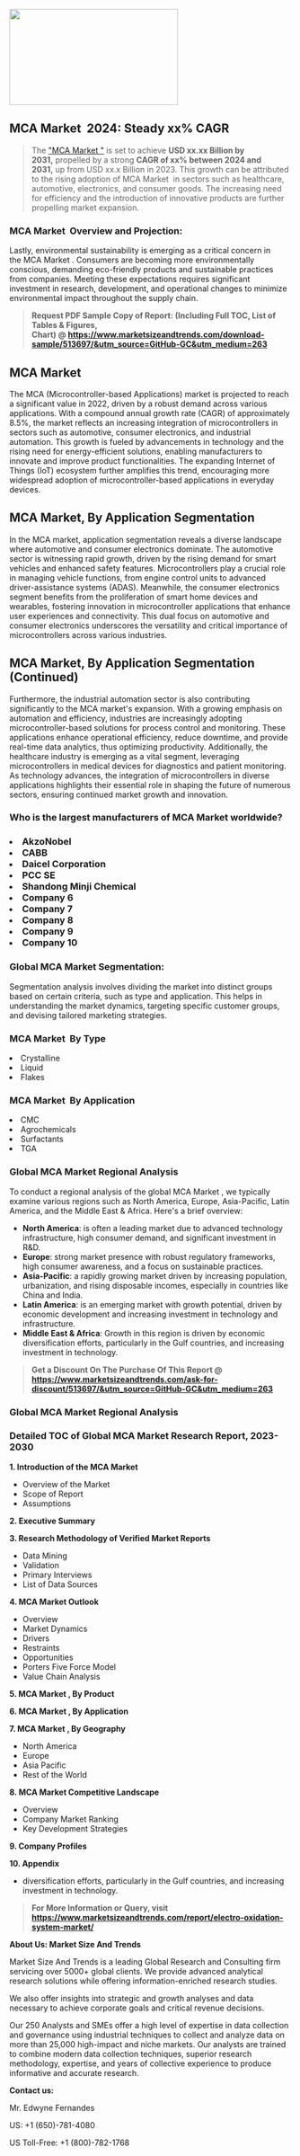 <p><img class="alignnone size-medium wp-image-20088" src="https://ffe5etoiles.com/wp-content/uploads/2024/12/MST1-300x171.png" alt="" width="300" height="171" /></p><h2 id="ember46" class="ember-view reader-text-block__heading-2">MCA Market &nbsp;2024: Steady&nbsp;xx% CAGR</h2><blockquote id="ember47" class="ember-view reader-text-block__blockquote">The&nbsp;<a class="app-aware-link " href="https://www.marketsizeandtrends.com/download-sample/513697/&utm_source=GitHub-GC&utm_medium=263" target="_blank" data-test-app-aware-link="">"MCA Market "</a>&nbsp;is set to achieve&nbsp;<strong>USD&nbsp;xx.xx&nbsp;Billion by 2031,</strong>&nbsp;propelled by a strong&nbsp;<strong>CAGR of&nbsp;xx% between 2024 and 2031,</strong>&nbsp;up from USD xx.x Billion in 2023. This growth can be attributed to the rising adoption of&nbsp;MCA Market &nbsp;in sectors such as healthcare, automotive, electronics, and consumer goods. The increasing need for efficiency and the introduction of innovative products are further propelling market expansion.</blockquote><h3 id="ember48" class="ember-view reader-text-block__heading-3">MCA Market &nbsp;Overview and Projection:</h3><p id="ember49" class="ember-view reader-text-block__paragraph">Lastly, environmental sustainability is emerging as a critical concern in the&nbsp;MCA Market . Consumers are becoming more environmentally conscious, demanding eco-friendly products and sustainable practices from companies. Meeting these expectations requires significant investment in research, development, and operational changes to minimize environmental impact throughout the supply chain.</p><blockquote id="ember50" class="ember-view reader-text-block__blockquote"><strong>Request PDF Sample Copy of Report: (Including Full TOC, List of Tables &amp; Figures, Chart)&nbsp;@&nbsp;<strong><a href="https://www.marketsizeandtrends.com/download-sample/513697/&utm_source=GitHub-GC&utm_medium=263" target="_blank">https://www.marketsizeandtrends.com/download-sample/513697/&utm_source=GitHub-GC&utm_medium=263</a></strong></strong></blockquote><h3 class=""> <h2>MCA Market</h2><p>The MCA (Microcontroller-based Applications) market is projected to reach a significant value in 2022, driven by a robust demand across various applications. With a compound annual growth rate (CAGR) of approximately 8.5%, the market reflects an increasing integration of microcontrollers in sectors such as automotive, consumer electronics, and industrial automation. This growth is fueled by advancements in technology and the rising need for energy-efficient solutions, enabling manufacturers to innovate and improve product functionalities. The expanding Internet of Things (IoT) ecosystem further amplifies this trend, encouraging more widespread adoption of microcontroller-based applications in everyday devices.</p><h2>MCA Market, By Application Segmentation</h2><p>In the MCA market, application segmentation reveals a diverse landscape where automotive and consumer electronics dominate. The automotive sector is witnessing rapid growth, driven by the rising demand for smart vehicles and enhanced safety features. Microcontrollers play a crucial role in managing vehicle functions, from engine control units to advanced driver-assistance systems (ADAS). Meanwhile, the consumer electronics segment benefits from the proliferation of smart home devices and wearables, fostering innovation in microcontroller applications that enhance user experiences and connectivity. This dual focus on automotive and consumer electronics underscores the versatility and critical importance of microcontrollers across various industries.</p><h2>MCA Market, By Application Segmentation (Continued)</h2><p>Furthermore, the industrial automation sector is also contributing significantly to the MCA market's expansion. With a growing emphasis on automation and efficiency, industries are increasingly adopting microcontroller-based solutions for process control and monitoring. These applications enhance operational efficiency, reduce downtime, and provide real-time data analytics, thus optimizing productivity. Additionally, the healthcare industry is emerging as a vital segment, leveraging microcontrollers in medical devices for diagnostics and patient monitoring. As technology advances, the integration of microcontrollers in diverse applications highlights their essential role in shaping the future of numerous sectors, ensuring continued market growth and innovation.</p></h3><h3 id="" class="">Who is the largest manufacturers of&nbsp;MCA Market worldwide?</h3><h3 class=""></Li><Li>AkzoNobel</Li><Li> CABB</Li><Li> Daicel Corporation</Li><Li> PCC SE</Li><Li> Shandong Minji Chemical</Li><Li> Company 6</Li><Li> Company 7</Li><Li> Company 8</Li><Li> Company 9</Li><Li> Company 10</h3><h3 id="ember53" class="ember-view reader-text-block__heading-3">Global&nbsp;MCA Market Segmentation:</h3><p id="ember54" class="ember-view reader-text-block__paragraph">Segmentation analysis involves dividing the market into distinct groups based on certain criteria, such as type and application. This helps in understanding the market dynamics, targeting specific customer groups, and devising tailored marketing strategies.</p><h3 id="" class="">MCA Market &nbsp;By Type</h3><p></Li><Li>Crystalline</Li><Li> Liquid</Li><Li> Flakes</p><h3 id="" class="">MCA Market &nbsp;By Application</h3><p class=""></Li><Li>CMC</Li><Li> Agrochemicals</Li><Li> Surfactants</Li><Li> TGA</p><h3 id="ember62" class="ember-view reader-text-block__heading-3">Global MCA Market Regional Analysis</h3><p id="ember63" class="ember-view reader-text-block__paragraph">To conduct a regional analysis of the global MCA Market , we typically examine various regions such as North America, Europe, Asia-Pacific, Latin America, and the Middle East &amp; Africa. Here's a brief overview:</p><ul><li><strong>North America</strong>: is often a leading market due to advanced technology infrastructure, high consumer demand, and significant investment in R&amp;D.</li><li><strong>Europe</strong>: strong market presence with robust regulatory frameworks, high consumer awareness, and a focus on sustainable practices.</li><li><strong>Asia-Pacific</strong>: a rapidly growing market driven by increasing population, urbanization, and rising disposable incomes, especially in countries like China and India.</li><li><strong>Latin America</strong>: is an emerging market with growth potential, driven by economic development and increasing investment in technology and infrastructure.</li><li><strong>Middle East &amp; Africa</strong>: Growth in this region is driven by economic diversification efforts, particularly in the Gulf countries, and increasing investment in technology.</li></ul><blockquote id="ember61" class="ember-view reader-text-block__blockquote"><strong>Get a Discount On The Purchase Of This Report @ <strong><a href="https://html-cleaner.com/" target="">https://www.marketsizeandtrends.com/ask-for-discount/513697/&utm_source=GitHub-GC&utm_medium=263</a></strong></strong></blockquote><h3 id="ember62" class="ember-view reader-text-block__heading-3">Global MCA Market Regional Analysis</h3><h3 id="" class="">Detailed TOC of Global MCA Market Research Report, 2023-2030</h3><p id="" class=""><strong>1. Introduction of the MCA Market </strong></p><ul><li>Overview of the Market</li><li>Scope of Report</li><li>Assumptions</li></ul><p id="" class=""><strong>2. Executive Summary</strong></p><p id="" class=""><strong>3. Research Methodology of Verified Market Reports</strong></p><ul><li>Data Mining</li><li>Validation</li><li>Primary Interviews</li><li>List of Data Sources</li></ul><p id="" class=""><strong>4. MCA Market Outlook</strong></p><ul><li>Overview</li><li>Market Dynamics</li><li>Drivers</li><li>Restraints</li><li>Opportunities</li><li>Porters Five Force Model</li><li>Value Chain Analysis</li></ul><p id="" class=""><strong>5. MCA Market , By Product</strong></p><p id="" class=""><strong>6. MCA Market , By Application</strong></p><p id="" class=""><strong>7. MCA Market , By Geography</strong></p><ul><li>North America</li><li>Europe</li><li>Asia Pacific</li><li>Rest of the World</li></ul><p id="" class=""><strong>8. MCA Market Competitive Landscape</strong></p><ul><li>Overview</li><li>Company Market Ranking</li><li>Key Development Strategies</li></ul><p id="" class=""><strong>9. Company Profiles</strong></p><p id="" class=""><strong>10. Appendix</strong></p><ul><li>diversification efforts, particularly in the Gulf countries, and increasing investment in technology.</li></ul><blockquote id="ember65" class="ember-view reader-text-block__blockquote"><strong>For More Information or Query, visit <strong><strong><a href="https://html-cleaner.com/" target="">https://www.marketsizeandtrends.com/report/electro-oxidation-system-market/</a></strong></strong></strong></blockquote><p id="" class=""><strong>About Us: Market Size And Trends</strong></p><p id="" class="">Market Size And Trends is a leading Global Research and Consulting firm servicing over 5000+ global clients. We provide advanced analytical research solutions while offering information-enriched research studies.</p><p id="" class="">We also offer insights into strategic and growth analyses and data necessary to achieve corporate goals and critical revenue decisions.</p><p id="" class="">Our 250 Analysts and SMEs offer a high level of expertise in data collection and governance using industrial techniques to collect and analyze data on more than 25,000 high-impact and niche markets. Our analysts are trained to combine modern data collection techniques, superior research methodology, expertise, and years of collective experience to produce informative and accurate research.</p><p id="" class=""><strong>Contact us:</strong></p><p id="" class="">Mr. Edwyne Fernandes</p><p id="" class="">US: +1 (650)-781-4080</p><p id="" class="">US Toll-Free: +1 (800)-782-1768</p>
